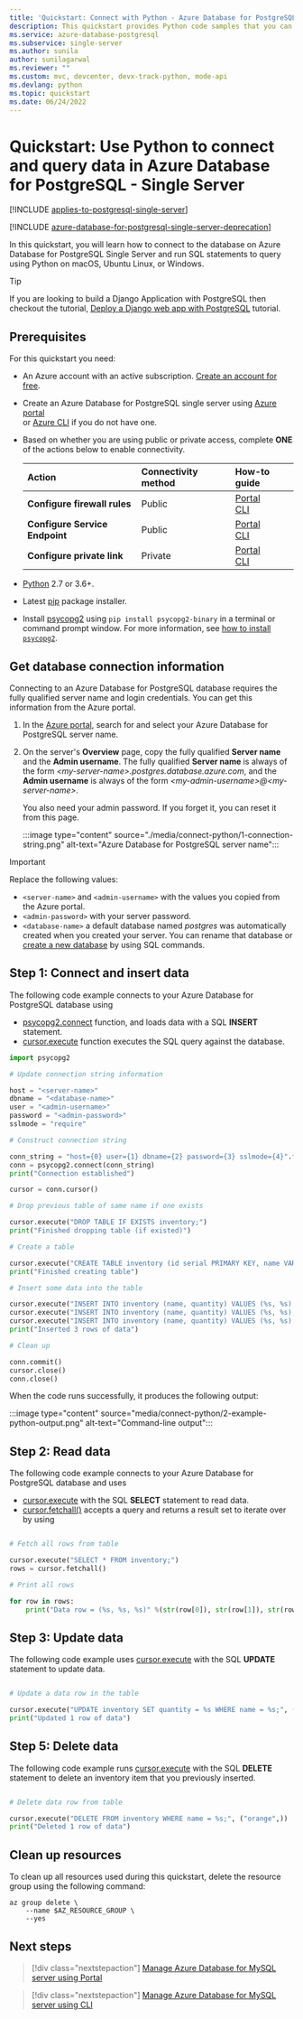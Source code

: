 ```yaml
---
title: 'Quickstart: Connect with Python - Azure Database for PostgreSQL - Single Server'
description: This quickstart provides Python code samples that you can use to connect and query data from Azure Database for PostgreSQL - Single Server.
ms.service: azure-database-postgresql
ms.subservice: single-server
ms.author: sunila
author: sunilagarwal
ms.reviewer: ""
ms.custom: mvc, devcenter, devx-track-python, mode-api
ms.devlang: python
ms.topic: quickstart
ms.date: 06/24/2022
---
```


# Quickstart: Use Python to connect and query data in Azure Database for PostgreSQL - Single Server

[!INCLUDE [applies-to-postgresql-single-server](../includes/applies-to-postgresql-single-server.md)]

[!INCLUDE [azure-database-for-postgresql-single-server-deprecation](../includes/azure-database-for-postgresql-single-server-deprecation.md)]

In this quickstart, you will learn how to connect to the database on Azure Database for PostgreSQL Single Server and run SQL statements to query using Python on macOS, Ubuntu Linux, or Windows.

> [!TIP]
> If you are looking to build a Django Application with PostgreSQL then checkout the tutorial, [Deploy a Django web app with PostgreSQL](/azure/app-service/tutorial-python-postgresql-app) tutorial.

## Prerequisites

For this quickstart you need:

- An Azure account with an active subscription. [Create an account for free](https://azure.microsoft.com/free).
- Create an Azure Database for PostgreSQL single server using [Azure portal](./quickstart-create-server-database-portal.md) <br/> or [Azure CLI](./quickstart-create-server-database-azure-cli.md) if you do not have one.
- Based on whether you are using public or private access, complete **ONE** of the actions below to enable connectivity.

  |Action| Connectivity method|How-to guide|
  |:--------- |:--------- |:--------- |
  | **Configure firewall rules** | Public | [Portal](./how-to-manage-firewall-using-portal.md) <br/> [CLI](./quickstart-create-server-database-azure-cli.md#configure-a-server-based-firewall-rule)|
  | **Configure Service Endpoint** | Public | [Portal](./how-to-manage-vnet-using-portal.md) <br/> [CLI](./how-to-manage-vnet-using-cli.md)|
  | **Configure private link** | Private | [Portal](./how-to-configure-privatelink-portal.md) <br/> [CLI](./how-to-configure-privatelink-cli.md) |

- [Python](https://www.python.org/downloads/) 2.7 or 3.6+.

- Latest [pip](https://pip.pypa.io/en/stable/installing/) package installer.
- Install [psycopg2](https://pypi.python.org/pypi/psycopg2-binary/) using `pip install psycopg2-binary` in a terminal or command prompt window. For more information, see [how to install `psycopg2`](https://www.psycopg.org/docs/install.html).

## Get database connection information

Connecting to an Azure Database for PostgreSQL database requires the fully qualified server name and login credentials. You can get this information from the Azure portal.

1. In the [Azure portal](https://portal.azure.com/), search for and select your Azure Database for PostgreSQL server name.
1. On the server's **Overview** page, copy the fully qualified **Server name** and the **Admin username**. The fully qualified **Server name** is always of the form *\<my-server-name>.postgres.database.azure.com*, and the **Admin username** is always of the form *\<my-admin-username>@\<my-server-name>*.

   You also need your admin password. If you forget it, you can reset it from this page.

   :::image type="content" source="./media/connect-python/1-connection-string.png" alt-text="Azure Database for PostgreSQL server name":::

> [!IMPORTANT]
>  Replace the following values:
>   - `<server-name>` and `<admin-username>` with the values you copied from the Azure portal.
>   - `<admin-password>` with your server password.
>   - `<database-name>` a default database named *postgres* was automatically created when you created your server. You can rename that database or [create a new database](https://www.postgresql.org/docs/current/sql-createdatabase.html) by using SQL commands.

## Step 1: Connect and insert data

The following code example connects to your Azure Database for PostgreSQL database using
-  [psycopg2.connect](https://www.psycopg.org/docs/connection.html) function, and loads data with a SQL **INSERT** statement.
- [cursor.execute](https://www.psycopg.org/docs/cursor.html#execute) function executes the SQL query against the database.

```Python
import psycopg2

# Update connection string information

host = "<server-name>"
dbname = "<database-name>"
user = "<admin-username>"
password = "<admin-password>"
sslmode = "require"

# Construct connection string

conn_string = "host={0} user={1} dbname={2} password={3} sslmode={4}".format(host, user, dbname, password, sslmode)
conn = psycopg2.connect(conn_string)
print("Connection established")

cursor = conn.cursor()

# Drop previous table of same name if one exists

cursor.execute("DROP TABLE IF EXISTS inventory;")
print("Finished dropping table (if existed)")

# Create a table

cursor.execute("CREATE TABLE inventory (id serial PRIMARY KEY, name VARCHAR(50), quantity INTEGER);")
print("Finished creating table")

# Insert some data into the table

cursor.execute("INSERT INTO inventory (name, quantity) VALUES (%s, %s);", ("banana", 150))
cursor.execute("INSERT INTO inventory (name, quantity) VALUES (%s, %s);", ("orange", 154))
cursor.execute("INSERT INTO inventory (name, quantity) VALUES (%s, %s);", ("apple", 100))
print("Inserted 3 rows of data")

# Clean up

conn.commit()
cursor.close()
conn.close()
```

When the code runs successfully, it produces the following output:

:::image type="content" source="media/connect-python/2-example-python-output.png" alt-text="Command-line output":::

## Step 2: Read data

The following code example connects to your Azure Database for PostgreSQL database and uses
- [cursor.execute](https://www.psycopg.org/docs/cursor.html#execute) with the SQL **SELECT** statement to read data.
- [cursor.fetchall()](https://www.psycopg.org/docs/cursor.html#cursor.fetchall) accepts a query and returns a result set to iterate over by using

```Python

# Fetch all rows from table

cursor.execute("SELECT * FROM inventory;")
rows = cursor.fetchall()

# Print all rows

for row in rows:
    print("Data row = (%s, %s, %s)" %(str(row[0]), str(row[1]), str(row[2])))
```

## Step 3: Update data

The following code example uses [cursor.execute](https://www.psycopg.org/docs/cursor.html#execute) with the SQL **UPDATE** statement to update data.

```Python

# Update a data row in the table

cursor.execute("UPDATE inventory SET quantity = %s WHERE name = %s;", (200, "banana"))
print("Updated 1 row of data")
```

## Step 5: Delete data

The following code example runs [cursor.execute](https://www.psycopg.org/docs/cursor.html#execute) with the SQL **DELETE** statement to delete an inventory item that you previously inserted.

```Python

# Delete data row from table

cursor.execute("DELETE FROM inventory WHERE name = %s;", ("orange",))
print("Deleted 1 row of data")
```

## Clean up resources

To clean up all resources used during this quickstart, delete the resource group using the following command:

```azurecli
az group delete \
    --name $AZ_RESOURCE_GROUP \
    --yes
```

## Next steps

> [!div class="nextstepaction"]
> [Manage Azure Database for MySQL server using Portal](./how-to-create-manage-server-portal.md)<br/>

> [!div class="nextstepaction"]
> [Manage Azure Database for MySQL server using CLI](./how-to-manage-server-cli.md)<br/>
